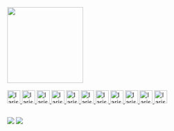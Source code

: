  <div>
 <a href="https://github.com/lroberta569">
<img height="175em" src="https://github-readme-stats.vercel.app/api/top-langs/?username=lroberta569&layout=compact&langs_count=7&theme=dracula"/>
 </div>
 <div style="display: inline_block"><br>
  <img aligh="center" alt="larissa-java" height="30" widgh="40" src="https://img.shields.io/badge/Java-ED8B00?style=for-the-badge&logo=java&logoColor=white">
   <img aligh="center" alt="larissa-spring" height="30" widgh="40" src="https://img.shields.io/badge/Spring-6DB33F?style=for-the-badge&logo=spring&logoColor=white">
  <img aligh="center" alt="larissa-html" height="30" widgh="40" src="https://img.shields.io/badge/HTML5-E34F26?style=for-the-badge&logo=html5&logoColor=white">
  <img aligh="center" alt="larissa-css" height="30" widgh="40" src="https://img.shields.io/badge/CSS3-1572B6?style=for-the-badge&logo=css3&logoColor=white">
  <img aligh="center" alt="larissa-postgresql" height="30" widgh="40" src="https://img.shields.io/badge/PostgreSQL-316192?style=for-the-badge&logo=postgresql&logoColor=white">
  <img aligh="center" alt="larissa-javascript" height="30" widgh="40" src="https://img.shields.io/badge/JavaScript-F7DF1E?style=for-the-badge&logo=javascript&logoColor=black">
  <img aligh="center" alt="larissa-oracle" height="30" widgh="40" src="https://img.shields.io/badge/Oracle-F80000?style=for-the-badge&logo=Oracle&logoColor=white">
  <img aligh="center" alt="larissa-mysql" height="30" widgh="40" src="https://img.shields.io/badge/MySQL-005C84?style=for-the-badge&logo=mysql&logoColor=white">
  <img aligh="center" alt="larissa-eclipse" height="30" widgh="40" src="https://img.shields.io/badge/Eclipse-2C2255?style=for-the-badge&logo=eclipse&logoColor=white">
  <img aligh="center" alt="larissa-intellij" height="30" widgh="40" src="https://img.shields.io/badge/IntelliJ_IDEA-000000.svg?style=for-the-badge&logo=intellij-idea&logoColor=white">
   <img aligh="center" alt="larissa-vscode" height="30" widgh="40" src="https://img.shields.io/badge/Visual_Studio_Code-0078D4?style=for-the-badge&logo=visual%20studio%20code&logoColor=white">
 
  
  ##
 
  <div> 
  <a href="https://www.linkedin.com/in/larissa-roberta569/" target="_blank"><img src="https://img.shields.io/badge/-LinkedIn-%230077B5?style=for-the-badge&logo=linkedin&logoColor=white" target="_blank"></a>
   <a href="https://open.spotify.com/user/lrobertxz?si=79722dd39fc14242" target="_blank"><img src="https://img.shields.io/badge/Spotify-1ED760?&style=for-the-badge&logo=spotify&logoColor=white" target="_blank"></a>
 

    
</div>


